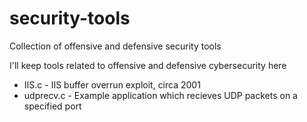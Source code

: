 # security-tools
Collection of offensive and defensive security tools

I'll keep tools related to offensive and defensive cybersecurity here

- IIS.c - IIS buffer overrun exploit, circa 2001
- udprecv.c - Example application which recieves UDP packets on a specified port
